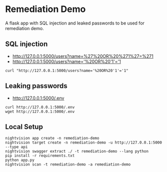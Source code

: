 # Remediation Demo

A flask app with SQL injection and leaked passwords to be used for remediation demo.


## SQL injection

- http://127.0.0.1:5000/users?name=%27%20OR%20%271%27=%271
- http://127.0.0.1:5000/users?name='%20OR%20'1'='1

```
curl "http://127.0.0.1:5000/users?name='%20OR%20'1'='1"
```

## Leaking passwords

- http://127.0.0.1:5000/.env

```
curl http://127.0.0.1:5000/.env
wget http://127.0.0.1:5000/.env
```

## Local Setup

```
nightvision app create -n remediation-demo
nightvision target create -n remediation-demo -u http://127.0.0.1:5000 --type api
nightvision swagger extract ./ -t remediation-demo --lang python 
pip install -r requirements.txt
python app.py
nightvision scan -t remediation-demo -a remediation-demo
 ```